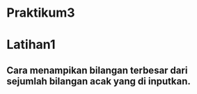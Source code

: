 # Praktikum3
  # Latihan1
  ## Cara menampikan bilangan terbesar dari sejumlah bilangan acak yang di inputkan.
